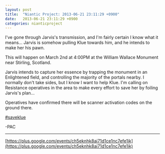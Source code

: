 ```yaml
---
layout: post
title:  "Niantic Project: 2013-06-21 23:11:29 +0900"
date:   2013-06-21 23:11:29 +0900
categories: nianticproject
---
```

I've gone through Jarvis's transmission, and I'm fairly certain I know what it means... Jarvis is somehow pulling Klue towards him, and he intends to make her his pawn.

This will happen on March 2nd at 4:00PM at the William Wallace Monument near Stirling, Scotland.

Jarvis intends to capture her essence by trapping the monument in an Enlightened field, and controlling the majority of the portals nearby. I normally don't take sides, but I know I want to help Klue. I'm calling on Resistance operatives in the area to make every effort to save her by foiling Jarvis's plan...

Operatives have confirmed there will be scanner activation codes on the ground there.

[#saveklue](https://plus.google.com/s/%23saveklue "")

-PAC
- - -
[https://plus.google.com/events/ch5eknhk8ai71d1ce1nc7efe1ik](https://plus.google.com/events/ch5eknhk8ai71d1ce1nc7efe1ik)
